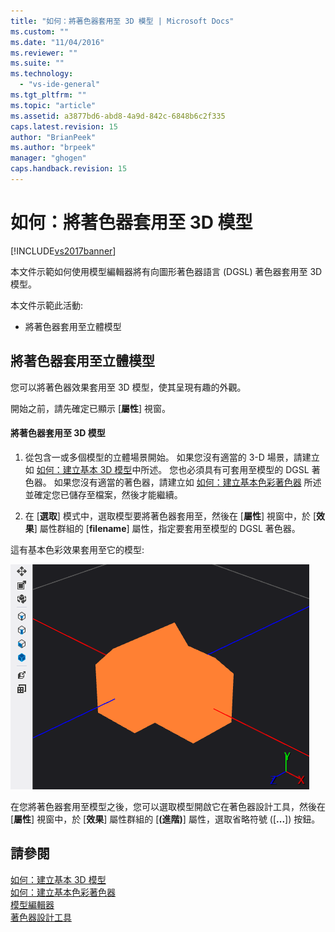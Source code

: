 ```yaml
---
title: "如何：將著色器套用至 3D 模型 | Microsoft Docs"
ms.custom: ""
ms.date: "11/04/2016"
ms.reviewer: ""
ms.suite: ""
ms.technology: 
  - "vs-ide-general"
ms.tgt_pltfrm: ""
ms.topic: "article"
ms.assetid: a3877bd6-abd8-4a9d-842c-6848b6c2f335
caps.latest.revision: 15
author: "BrianPeek"
ms.author: "brpeek"
manager: "ghogen"
caps.handback.revision: 15
---
```

# 如何：將著色器套用至 3D 模型
[!INCLUDE[vs2017banner](../code-quality/includes/vs2017banner.md)]

本文件示範如何使用模型編輯器將有向圖形著色器語言 \(DGSL\) 著色器套用至 3D 模型。  
  
 本文件示範此活動:  
  
-   將著色器套用至立體模型  
  
## 將著色器套用至立體模型  
 您可以將著色器效果套用至 3D 模型，使其呈現有趣的外觀。  
  
 開始之前，請先確定已顯示 \[**屬性**\] 視窗。  
  
#### 將著色器套用至 3D 模型  
  
1.  從包含一或多個模型的立體場景開始。  如果您沒有適當的 3\-D 場景，請建立如 [如何：建立基本 3D 模型](../Topic/How%20to:%20Create%20a%20Basic%203-D%20Model.md)中所述。  您也必須具有可套用至模型的 DGSL 著色器。  如果您沒有適當的著色器，請建立如 [如何：建立基本色彩著色器](../designers/how-to-create-a-basic-color-shader.md) 所述並確定您已儲存至檔案，然後才能繼續。  
  
2.  在 \[**選取**\] 模式中，選取模型要將著色器套用至，然後在 \[**屬性**\] 視窗中，於 \[**效果**\] 屬性群組的 \[**filename**\] 屬性，指定要套用至模型的 DGSL 著色器。  
  
 這有基本色彩效果套用至它的模型:  
  
 ![展示基本色彩效果的 3D 場景](../designers/media/digit-3d-model-effect.png "Digit\-3D\-Model\-Effect")  
  
 在您將著色器套用至模型之後，您可以選取模型開啟它在著色器設計工具，然後在 \[**屬性**\] 視窗中，於 \[**效果**\] 屬性群組的 \[**\(進階\)**\] 屬性，選取省略符號 \(\[**...**\]\) 按鈕。  
  
## 請參閱  
 [如何：建立基本 3D 模型](../Topic/How%20to:%20Create%20a%20Basic%203-D%20Model.md)   
 [如何：建立基本色彩著色器](../designers/how-to-create-a-basic-color-shader.md)   
 [模型編輯器](../designers/model-editor.md)   
 [著色器設計工具](../designers/shader-designer.md)